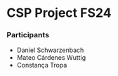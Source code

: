 # CSP Project FS24

### Participants

- Daniel Schwarzenbach
- Mateo Cárdenes Wuttig
- Constança Tropa
